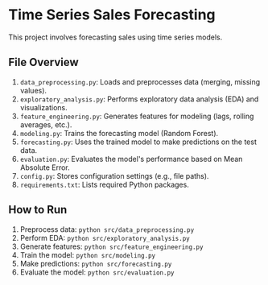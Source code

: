 # Time Series Sales Forecasting

This project involves forecasting sales using time series models.

## File Overview
1. `data_preprocessing.py`: Loads and preprocesses data (merging, missing values).
2. `exploratory_analysis.py`: Performs exploratory data analysis (EDA) and visualizations.
3. `feature_engineering.py`: Generates features for modeling (lags, rolling averages, etc.).
4. `modeling.py`: Trains the forecasting model (Random Forest).
5. `forecasting.py`: Uses the trained model to make predictions on the test data.
6. `evaluation.py`: Evaluates the model's performance based on Mean Absolute Error.
7. `config.py`: Stores configuration settings (e.g., file paths).
8. `requirements.txt`: Lists required Python packages.

## How to Run
1. Preprocess data: `python src/data_preprocessing.py`
2. Perform EDA: `python src/exploratory_analysis.py`
3. Generate features: `python src/feature_engineering.py`
4. Train the model: `python src/modeling.py`
5. Make predictions: `python src/forecasting.py`
6. Evaluate the model: `python src/evaluation.py`
